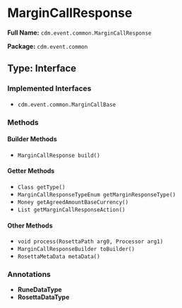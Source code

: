 # MarginCallResponse

**Full Name:** `cdm.event.common.MarginCallResponse`

**Package:** `cdm.event.common`

## Type: Interface

### Implemented Interfaces

- `cdm.event.common.MarginCallBase`

### Methods

#### Builder Methods

- `MarginCallResponse build()`

#### Getter Methods

- `Class getType()`
- `MarginCallResponseTypeEnum getMarginResponseType()`
- `Money getAgreedAmountBaseCurrency()`
- `List getMarginCallResponseAction()`

#### Other Methods

- `void process(RosettaPath arg0, Processor arg1)`
- `MarginCallResponseBuilder toBuilder()`
- `RosettaMetaData metaData()`

### Annotations

- **RuneDataType**
- **RosettaDataType**

